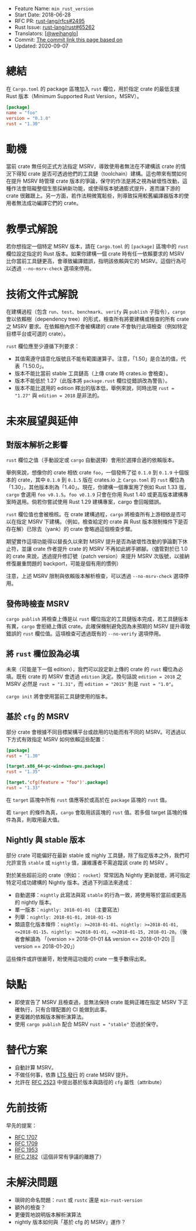 - Feature Name: `min_rust_version`
- Start Date: 2018-06-28
- RFC PR: [rust-lang/rfcs#2495](https://github.com/rust-lang/rfcs/pull/2495)
- Rust Issue: [rust-lang/rust#65262](https://github.com/rust-lang/rust/issues/65262)
- Translators: [[@weihanglo](https://github.com/weihanglo)]
- Commit: [The commit link this page based on](https://github.com/rust-lang/rfcs/blob/3071138d4ed510d6dfc1f8e1d7e9d4b099ea12e8/text/2495-min-rust-version.md)
- Updated: 2020-09-07

# 總結
[總結]: #總結

在 `Cargo.toml` 的 package 區塊加入 `rust` 欄位，用於指定 crate 的最低支援 Rust 版本（Minimum Supported Rust Version，MSRV）。

```toml
[package]
name = "foo"
version = "0.1.0"
rust = "1.30"
```

# 動機
[動機]: #動機

當前 crate 無任何正式方法指定 MSRV，導致使用者無法在不建構該 crate 的情況下得知 crate 是否可透過他們的工具鏈（toolchain）建構。這也帶來有關如何在提升 MSRV 時管理 crate 版本的爭論，保守的作法是將之視為破壞性改動，這種作法會阻礙整個生態採納新功能，或使得版本號通膨式提升，進而讓下游的 crate 很難跟上。另一方面，若作法稍微寬鬆些，則導致採用較舊編譯器版本的使用者無法成功編譯它們的 crate。

# 教學式解說
[教學式解說]: #教學式解說

若你想指定一個特定 MSRV 版本，請在 `Cargo.toml` 的 `[package]` 區塊中的 `rust` 欄位設定指定的 Rust 版本。如果你建構一個 crate 時有任一依賴要求的 MSRV 比你當前工具鏈更高，會導致編譯錯誤，指明該依賴與它的 MSRV。這個行為可以透過 `--no-msrv-check` 選項來停用。

# 技術文件式解說
[技術文件式解說]: #技術文件式解說

在建構過程（包含 `run`、`test`、`benchmark`、`verify` 與 `publish` 子指令），`cargo` 會以依賴樹（dependency tree）的形式，檢查所有將要建構或檢查的所有 crate 之 MSRV 要求。在依賴樹內但不會被構建的 crate 不會執行此項檢查（例如特定目標平台或可選的 crate）。

`rust` 欄位應至少遵循下列要求：

- 其值需遵守語意化版號且不能有範圍運算子。注意，「1.50」是合法的值，代表「1.50.0」。
- 版本不能比當前 stable 工具鏈高（上傳 crate 時 crates.io 會檢查）。
- 版本不能低於 1.27（此版本將 `package.rust` 欄位從錯誤改為警告）。
- 版本不能比選用的 edition 釋出的版本低，舉例來說，同時出現 `rust = "1.27"` 與 `edition = 2018` 是非法的。

# 未來展望與延伸
[未來展望與延伸]: #未來展望與延伸

## 對版本解析之影響

`rust` 欄位之值（手動設定或 `cargo` 自動選擇）會用於選擇合適的依賴版本。

舉例來說，想像你的 crate 相依 crate `foo`，一個發佈了從 `0.1.0` 到 `0.1.9` 十個版本的 crate，其中 `0.1.0` 到 `0.1.5` 版在 crates.io 上 `Cargo.toml` 的 `rust` 欄位為「1.30」，其他版本則為「1.40」。現在，你建構一個專案用了例如 Rust 1.33 版，`cargo` 會選用 `foo v0.1.5`。`foo v0.1.9` 只會在你用 Rust 1.40 或更高版本建構專案時選用。倘若你嘗試使用 Rust 1.29 建構專案，cargo 會回報錯誤。

`rust` 欄位值也會被檢核。在 crate 建構過程，`cargo` 將檢查所有上游相依是否可以在指定 MSRV 下建構。（例如，檢查給定的 crate 與 Rust 版本限制條件下是否存在解）已除去（yank）的 crate 會略過這個檢查步驟。

期望實作這項功能得以替長久以來對 MSRV 提升是否為破壞性改動的爭論劃下休止符，並讓 crate 作者提升 crate 的 MSRV 不再如此綁手綁腳。（儘管對於已 1.0 的 crate 來說，透過提升修訂號（patch version）來提升 MSRV 次版號，以接納修復嚴重問題的 backport，可能是個有用的慣例）

注意，上述 MSRV 限制與依賴版本解析檢查，可以透過 `--no-msrv-check` 選項停用。

## 發佈時檢查 MSRV

`cargo publish` 將檢查上傳是以 `rust` 欄位指定的工具鏈版本完成，若工具鏈版本有異，`cargo` 會拒絕上傳該 crate。此確保機制避免因為未預期的 MSRV 提升導致錯誤的 `rust` 欄位值。這項檢查可透過既有的 `--no-verify` 選項停用。

## 將 `rust` 欄位設為必填

未來（可能是下一個 edition），我們可以設定新上傳的 crate 的 `rust` 欄位為必填。既有 crate 的 MSRV 會透過 `edition` 決定。換句話說 `edition = 2018` 之 MSRV 必然是 `rust = "1.31"`，而 `edition = "2015"` 則是 `rust = "1.0"`。

`cargo init` 將會使用當前工具鏈使用的版本。

## 基於 `cfg` 的 MSRV

部分 crate 會根據不同目標架構平台或啟用的功能而有不同的 MSRV。可透過以下方式有效指定 MSRV 如何依賴這些配置：

```toml
[package]
rust = "1.30"

[target.x86_64-pc-windows-gnu.package]
rust = "1.35"

[target.'cfg(feature = "foo")'.package]
rust = "1.33"
```

在 `target` 區塊中所有 `rust` 值應等於或高於在 `package` 區塊的 `rust` 值。

若 `target` 的條件為真，`cargo` 會取用該區塊的 `rust` 值。若多個 target 區塊的條件為真，則取用最大值。

## Nightly 與 stable 版本

部分 crate 可能偏好在最新 stable 或 nighly 工具鏈，除了指定版本之外，我們可允許宣告 `stable` 或 `nightly` 值，讓維護者不需追蹤該 crate 的 MSRV 。

對於某些超前沿的 crate（例如： `rocket`）常常因為 Nightly 更新就壞，將可指定特定可成功建構的 Nightly 版本。透過下列語法來達成：

- 自動選擇：`nightly` 此寫法與寫 `stable` 的行為一致，將使用等於當前或更高的 nightly 版本。
- 單一版本：`nightly: 2018-01-01` （主要寫法）
- 列舉：`nightly: 2018-01-01, 2018-01-15`
- 類語意化版本條件：`nightly: >=2018-01-01`、`nightly: >=2018-01-01, <=2018-01-15`、`nightly: >=2018-01-01, <=2018-01-15, 2018-01-20`。（後者會解讀為 「(version >= 2018-01-01 && version <= 2018-01-20) || version == 2018-01-20」）

這些條件或許很嚴苛，盼使用這功能的 crate 一隻手數得出來。

# 缺點
[缺點]: #缺點

- 即使宣告了 MSRV 且檢查過，並無法保持 crate 能夠正確在指定 MSRV 下正確執行，只有合理配置的 CI 能做到此事。
- 更複雜的依賴版本解析演算法。
- 使用 `cargo publish` 配合 MSRV `rust = "stable"` 恐過於保守。

# 替代方案
[替代方案]: #替代方案

- 自動計算 MSRV。
- 不做任何事，依靠 [LTS 發行](https://github.com/rust-lang/rfcs/pull/2483) 的 crate MSRV 提升。
- 允許在 [RFC 2523](https://github.com/rust-lang/rfcs/pull/2523) 中提出基於版本與路徑的 `cfg` 屬性（attribute）

# 先前技術
[先前技術]: #先前技術

早先的提案：

- [RFC 1707](https://github.com/rust-lang/rfcs/pull/1707)
- [RFC 1709](https://github.com/rust-lang/rfcs/pull/1709)
- [RFC 1953](https://github.com/rust-lang/rfcs/pull/1953)
- [RFC 2182](https://github.com/rust-lang/rfcs/pull/2182)（這個非常有爭議的離題了）

# 未解決問題
[未解決問題]: #未解決問題

- 瑣碎的命名問題：`rust` 或 `rustc` 還是 `min-rust-version`
- 額外的檢查？
- 更優質地說明版本解析演算法
- nightly 版本如何與「基於 cfg 的 MSRV」運作？
